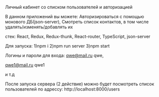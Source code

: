 Личный кабинет со списком пользователей и авторизацией

В данном приложений вы можете:
    Авторизироваться с помощью мокового ДБ(json-server),
    Смотреть список контактов, в том числе удалять/изменять/добавлять их

стек: React, Redux, Redux-thunk, React-router, TypeScript, json-server

Для запуска:
    1)npm i
    2)npm run server
    3)npm start
    
Логины и пароли для входа:
qwe@mail.ru
qwe,

qwe1@mail.ru
qwe1

и т.д
    
После запуска сервера (2 действие) можно будет посмотреть список пользователей по адрессу: http://localhost:8000/users
